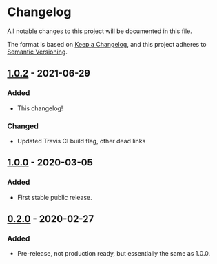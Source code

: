 # Changelog

All notable changes to this project will be documented in this file.

The format is based on [Keep a Changelog],
and this project adheres to [Semantic Versioning].

## [1.0.2] - 2021-06-29

### Added

- This changelog!

### Changed

- Updated Travis CI build flag, other dead links

## [1.0.0] - 2020-03-05

### Added

- First stable public release.

## [0.2.0] - 2020-02-27

### Added

- Pre-release, not production ready, but essentially the same as 1.0.0.

[1.0.2]: https://github.com/wildland-creative/pyhere/compare/v1.0.0...v1.0.2
[1.0.0]: https://github.com/wildland-creative/pyhere/compare/v0.2.0...v1.0.0
[0.2.0]: https://github.com/wildland-creative/pyhere/releases/tag/v0.2.0
[Keep a Changelog]: https://keepachangelog.com/en/1.0.0/
[Semantic Versioning]: https://semver.org/spec/v2.0.0.html